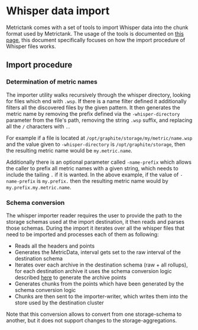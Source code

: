 # Whisper data import

Metrictank comes with a set of tools to import Whisper data into the chunk format used by Metrictank. 
The usage of the tools is documented on [this page](https://github.com/grafana/metrictank/blob/master/docs/tools.md), this document specifically focuses on how the import procedure of Whisper files works.

## Import procedure

### Determination of metric names

The importer utility walks recursively through the whisper directory, looking for files which end with `.wsp`. If there is a name filter defined it additionally filters all the discovered files by the given pattern. It then generates the metric name by removing the prefix defined via the `-whisper-directory` parameter from the file's path, removing the string `.wsp` suffix, and replacing all the `/` characters with `.`.

For example if a file is located at `/opt/graphite/storage/my/metric/name.wsp` and the value given to `-whisper-directory` is `/opt/graphite/storage`, then the resulting metric name would be `my.metric.name`.

Additionally there is an optional parameter called `-name-prefix` which allows the caller to prefix all metric names with a given string, which needs to include the tailing `.` if it is wanted. In the above example, if the value of `-name-prefix` is `my.prefix.` then the resulting metric name would by `my.prefix.my.metric.name`.

### Schema conversion

The whisper importer reader requires the user to provide the path to the storage schemas used at the import destination, it then reads and parses those schemas. During the import it iterates over all the whisper files that need to be imported and processes each of them as following:

* Reads all the headers and points
* Generates the MetricData, interval gets set to the raw interval of the destination schema
* Iterates over each archive in the destination schema (raw + all rollups), for each destination archive it uses the schema conversion logic described [here](https://github.com/grafana/metrictank/blob/master/docs/schema-conversion-logic.md) to generate the archive points
* Generates chunks from the points which have been generated by the schema conversion logic
* Chunks are then sent to the importer-writer, which writes them into the store used by the destination cluster

Note that this conversion allows to convert from one storage-schema to another, but it does not support changes to the storage-aggregations.